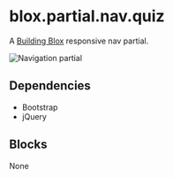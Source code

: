 # blox.partial.nav.quiz

A [Building Blox](https://github.com/Building-Blox/building-blox) responsive nav partial.

![Navigation partial](https://building-blox.s3.amazonaws.com/quiz/header-partial.PNG)

## Dependencies
- Bootstrap
- jQuery

## Blocks
None
